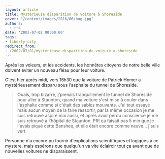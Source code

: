 ```yaml
---
layout: article
title: Mystèrieuse disparition de voiture à Shoreside
cover: "/content/images/2016/06/bug.jpg"
authors:
  - rr4
date: '2002-07-02 00:00:00'
tags:
- liberty-city
redirect_from:
- /2002/07/01/mysterieuse-disparition-de-voiture-a-shoreside
---
```


Après les voleurs, et les accidents, les honnêtes citoyens de notre belle ville doivent éviter un nouveau fléau pour leur voiture.

C'est hier après midi, vers 16h30 que la voiture de Patrick Homer a mystérieusement disparu sous l'asphalte du tunnel de Shoreside.

> Ouais, trop bizarre, j'prenais tranquillement le tunnel de Shoreside pour aller à Staunton, quand ma voiture s'est mise à couler dans l'asphalte comme si c'était des sables mouvants. J'ai tout essayé mais aucun moyen de la faire ressortir, par la même occasion je me suis retrouvé aspiré moi aussi, et après avoir perdu conscience je me suis retrouvé à l’hôpital de Staunton. Pfft ça faisait pas 5 min que je l'avais piqué cette Banshee, et elle était encore comme neuve... j'suis vert.

Personne n'a encore pu fournir d'explications scientifiques et logiques à ce mystère, mais espérons que quelqu'un va vite éclaircir tout ça avant que de nouvelles voitures ne disparaissent.